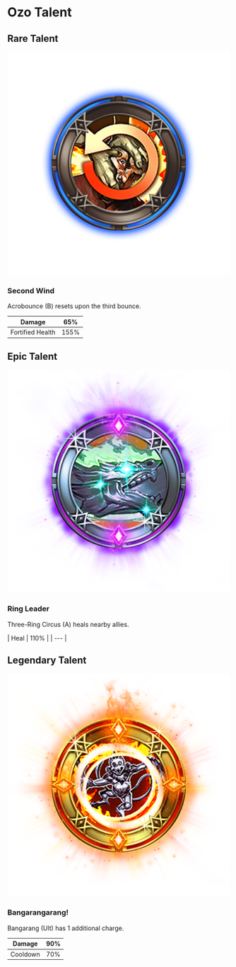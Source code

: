 # Ozo Talent

## Rare Talent

![](../../.gitbook/assets/ozo_rare.png)

### Second Wind

Acrobounce \(B\) resets upon the third bounce. 

| Damage | 65% |
| --- | --- |
| Fortified Health | 155% |

## Epic Talent

![](../../.gitbook/assets/ozo_epic.png)

### Ring Leader 

Three-Ring Circus \(A\) heals nearby allies.

| Heal  | 110% |
| --- |


## Legendary Talent

![](../../.gitbook/assets/ozo_legendary.png)

### Bangarangarang!

Bangarang \(Ult\) has 1 additional charge. 

| Damage  | 90% |
| --- | --- |
| Cooldown | 70% |




